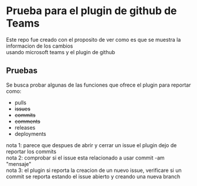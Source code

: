 # Prueba para el plugin de github de Teams
Este repo fue creado con el proposito de ver como es que se muestra la informacion de los cambios  
usando microsoft teams y el plugin de github

## Pruebas
Se busca probar algunas de las funciones que ofrece el plugin para reportar como:
* pulls
* ~~issues~~
* ~~commits~~
* ~~comments~~
* releases
* deployments

nota 1: parece que despues de abrir y cerrar un issue el plugin dejo de reportar los commits  
nota 2: comprobar si el issue esta relacionado a usar commit -am "mensaje"  
nota 3: el plugin si reporta la creacion de un nuevo issue, verificare si un commit se reporta estando el issue abierto y creando una nueva branch